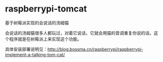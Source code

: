 # raspberrypi-tomcat
基于树莓派实现的会说话的汤姆猫

会说话的汤姆猫很多人都玩过，对着它说话，它就会用猫的音调重复你说的话。这个程序就是在树莓派上来实现这个功能。

具体安装部署说明见：http://blog.bossma.cn/raspberrypi/raspberrypi-implement-a-talking-tom-cat/

